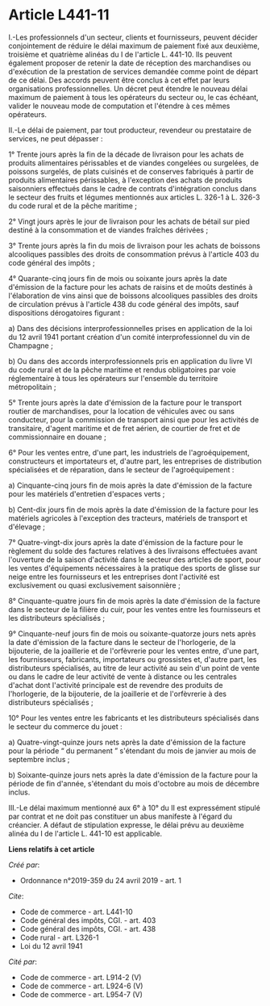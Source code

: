 # Article L441-11

I.-Les professionnels d'un secteur, clients et fournisseurs, peuvent décider conjointement de réduire le délai maximum de
paiement fixé aux deuxième, troisième et quatrième alinéas du I de l'article L. 441-10. Ils peuvent également proposer de
retenir la date de réception des marchandises ou d'exécution de la prestation de services demandée comme point de départ de
ce délai. Des accords peuvent être conclus à cet effet par leurs organisations professionnelles. Un décret peut étendre le
nouveau délai maximum de paiement à tous les opérateurs du secteur ou, le cas échéant, valider le nouveau mode de computation
et l'étendre à ces mêmes opérateurs. 

II.-Le délai de paiement, par tout producteur, revendeur ou prestataire de services, ne peut dépasser : 

1° Trente jours après la fin de la décade de livraison pour les achats de produits alimentaires périssables et de viandes
congelées ou surgelées, de poissons surgelés, de plats cuisinés et de conserves fabriqués à partir de produits alimentaires
périssables, à l'exception des achats de produits saisonniers effectués dans le cadre de contrats d'intégration conclus dans
le secteur des fruits et légumes mentionnés aux articles L. 326-1 à L. 326-3 du code rural et de la pêche maritime ; 

2° Vingt jours après le jour de livraison pour les achats de bétail sur pied destiné à la consommation et de viandes fraîches
dérivées ; 

3° Trente jours après la fin du mois de livraison pour les achats de boissons alcooliques passibles des droits de
consommation prévus à l'article 403 du code général des impôts ; 

4° Quarante-cinq jours fin de mois ou soixante jours après la date d'émission de la facture pour les achats de raisins et de
moûts destinés à l'élaboration de vins ainsi que de boissons alcooliques passibles des droits de circulation prévus à
l'article 438 du code général des impôts, sauf dispositions dérogatoires figurant : 

a) Dans des décisions interprofessionnelles prises en application de la loi du 12 avril 1941 portant création d'un comité
interprofessionnel du vin de Champagne ; 

b) Ou dans des accords interprofessionnels pris en application du livre VI du code rural et de la pêche maritime et rendus
obligatoires par voie réglementaire à tous les opérateurs sur l'ensemble du territoire métropolitain ; 

5° Trente jours après la date d'émission de la facture pour le transport routier de marchandises, pour la location de
véhicules avec ou sans conducteur, pour la commission de transport ainsi que pour les activités de transitaire, d'agent
maritime et de fret aérien, de courtier de fret et de commissionnaire en douane ; 

6° Pour les ventes entre, d'une part, les industriels de l'agroéquipement, constructeurs et importateurs et, d'autre part,
les entreprises de distribution spécialisées et de réparation, dans le secteur de l'agroéquipement : 

a) Cinquante-cinq jours fin de mois après la date d'émission de la facture pour les matériels d'entretien d'espaces verts ; 

b) Cent-dix jours fin de mois après la date d'émission de la facture pour les matériels agricoles à l'exception des
tracteurs, matériels de transport et d'élevage ; 

7° Quatre-vingt-dix jours après la date d'émission de la facture pour le règlement du solde des factures relatives à des
livraisons effectuées avant l'ouverture de la saison d'activité dans le secteur des articles de sport, pour les ventes
d'équipements nécessaires à la pratique des sports de glisse sur neige entre les fournisseurs et les entreprises dont
l'activité est exclusivement ou quasi exclusivement saisonnière ; 

8° Cinquante-quatre jours fin de mois après la date d'émission de la facture dans le secteur de la filière du cuir, pour les
ventes entre les fournisseurs et les distributeurs spécialisés ; 

9° Cinquante-neuf jours fin de mois ou soixante-quatorze jours nets après la date d'émission de la facture dans le secteur de
l'horlogerie, de la bijouterie, de la joaillerie et de l'orfèvrerie pour les ventes entre, d'une part, les fournisseurs,
fabricants, importateurs ou grossistes et, d'autre part, les distributeurs spécialisés, au titre de leur activité au sein
d'un point de vente ou dans le cadre de leur activité de vente à distance ou les centrales d'achat dont l'activité principale
est de revendre des produits de l'horlogerie, de la bijouterie, de la joaillerie et de l'orfèvrerie à des distributeurs
spécialisés ; 

10° Pour les ventes entre les fabricants et les distributeurs spécialisés dans le secteur du commerce du jouet : 

a) Quatre-vingt-quinze jours nets après la date d'émission de la facture pour la période “ du permanent ” s'étendant du mois
de janvier au mois de septembre inclus ; 

b) Soixante-quinze jours nets après la date d'émission de la facture pour la période de fin d'année, s'étendant du mois
d'octobre au mois de décembre inclus. 

III.-Le délai maximum mentionné aux 6° à 10° du II est expressément stipulé par contrat et ne doit pas constituer un abus
manifeste à l'égard du créancier. A défaut de stipulation expresse, le délai prévu au deuxième alinéa du I de l'article L.
441-10 est applicable.

**Liens relatifs à cet article**

_Créé par_:

  - Ordonnance n°2019-359 du 24 avril 2019 - art. 1

_Cite_:

  - Code de commerce - art. L441-10
  - Code général des impôts, CGI. - art. 403
  - Code général des impôts, CGI. - art. 438
  - Code rural - art. L326-1
  - Loi du 12 avril 1941

_Cité par_:

  - Code de commerce - art. L914-2 (V)
  - Code de commerce - art. L924-6 (V)
  - Code de commerce - art. L954-7 (V)
